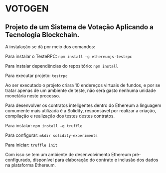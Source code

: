 # VOTOGEN

## Projeto de um Sistema de Votação Aplicando a Tecnologia Blockchain.

A instalação se dá por meio dos comandos:

Para instalar o TesteRPC: `npm install –g ethereumjs-testrpc`

Para instalar dependências do repositório: `npm install`

Para executar projeto: `testrpc`

Ao ser executado o projeto criara 10 endereços virtuais de fundos, e por se tratar apenas de um ambiente de teste, não será gasto nenhuma unidade monetária neste processo.

Para desenvolver os contratos inteligentes dentro do Ethereum a linguagem comumente mais utilizada é a Solidity, responsável por realizar a criação, compilação e realização dos testes destes contratos.

Para instalar: `npm install –g truffle`

Para configurar: `mkdir solidity-experiments`

Para iniciar: `truffle init`

Com isso se tem um ambiente de desenvolvimento Ethereum pré-configurado, disponível para elaboração do contrato e inclusão dos dados na plataforma Ethereum.